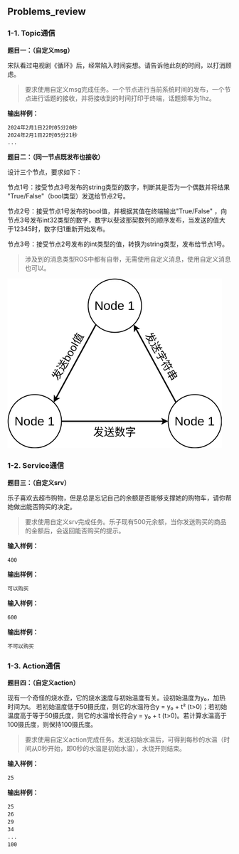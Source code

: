 ## Problems_review

### 1-1. Topic通信

**题目一：（自定义msg）**

宋队看过电视剧《循环》后，经常陷入时间妄想。请告诉他此刻的时间，以打消顾虑。

> 要求使用自定义msg完成任务。一个节点进行当前系统时间的发布，一个节点进行话题的接收，并将接收到的时间打印于终端，话题频率为1hz。

**输出样例：**

```bash
2024年2月1日22时05分20秒
2024年2月1日22时05分21秒
...
```

**题目二：（同一节点既发布也接收）**

设计三个节点，要求如下：

节点1号：接受节点3号发布的string类型的数字，判断其是否为一个偶数并将结果 "True/False"（bool类型）发送给节点2号。

节点2号：接受节点1号发布的bool值，并根据其值在终端输出"True/False" ，向节点3号发布int32类型的数字，数字以斐波那契数列的顺序发布，当发送的值大于12345时，数字归1重新开始发布。

节点3号：接受节点2号发布的int类型的值，转换为string类型，发布给节点1号。

> 涉及到的消息类型ROS中都有自带，无需使用自定义消息，使用自定义消息也可以。

![img01](../../public/img/topic.png)

### 1-2. Service通信

**题目三：（自定义srv）**

乐子喜欢去超市购物，但是总是忘记自己的余额是否能够支撑她的购物车，请你帮她做出能否购买的决定。

> 要求使用自定义srv完成任务。乐子现有500元余额，当你发送购买的商品的金额后，会返回能否购买的提示。

**输入样例：**

```bash
400
```

**输出样例：**

```bash
可以购买
```

**输入样例：**

```bash
600
```

**输出样例：**

```bash
不可以购买
```

### 1-3. Action通信

**题目四：（自定义action）**

现有一个奇怪的烧水壶，它的烧水速度与初始温度有关。设初始温度为y₀，加热时间为t。
若初始温度低于50摄氏度，则它的水温符合y = y₀ + t² (t>0)；若初始温度高于等于50摄氏度，则它的水温增长符合y = y₀ + t (t>0)。若计算水温高于100摄氏度，则保持100摄氏度。

> 要求使用自定义action完成任务。发送初始水温后，可得到每秒的水温（时间从0秒开始，即0秒的水温是初始水温），水烧开则结束。

**输入样例：**

```bash
25
```

**输出样例：**

```bash
25
26
29
34
...
100
```
